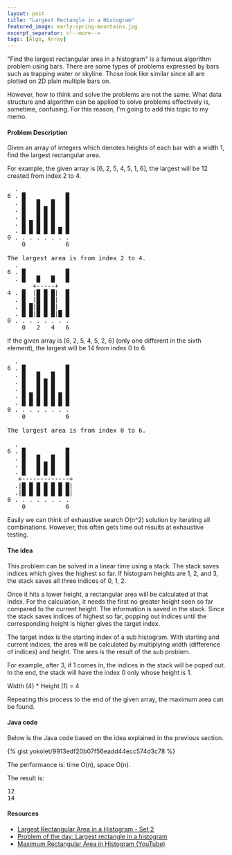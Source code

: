 ```yaml
---
layout: post
title: "Largest Rectangle in a Histogram"
featured_image: early-spring-mountains.jpg
excerpt_separator: <!--more-->
tags: [Algo, Array]
---
```


"Find the largest rectangular area in a histogram" is a famous algorithm
problem using bars.
There are some types of problems expressed by bars such as trapping water or skyline.
Those look like similar since all are plotted on 2D plain multiple bars on.
<!--more-->
However, how to think and solve the problems are not the same.
What data structure and algorithm can be applied to solve problems effectively is,
sometime, confusing. For this reason, I'm going to add this topic to my memo.


#### Problem Description ####

Given an array of integers which denotes heights of each bar with a width 1,
find the largest rectangular area.

For example, the given array is [6, 2, 5, 4, 5, 1, 6], the largest will be
12 created from index 2 to 4.

<pre>
  .
6 . █           █ 
  . █   █   █   █ 
  . █   █ █ █   █ 
  . █   █ █ █   █ 
  . █ █ █ █ █   █ 
  . █ █ █ █ █ █ █ 
0 . . . . . . . .
    0           6

The largest area is from index 2 to 4.
  .
6 . █           █ 
  . █   █   █   █ 
       +-----+
4 . █  |█ █ █|  █ 
  . █  |█ █ █|  █ 
  . █ █|█ █ █|  █ 
  . █ █|█ █ █|█ █ 
0 . . . . . . . .
    0   2   4   6
</pre>

If the given array is [6, 2, 5, 4, 5, 2, 6] (only one different in the sixth element),
the largest will be 14 from index 0 to 6.

<pre>
  .
6 . █           █ 
  . █   █   █   █ 
  . █   █ █ █   █ 
  . █   █ █ █   █ 
  . █ █ █ █ █ █ █ 
  . █ █ █ █ █ █ █ 
0 . . . . . . . .
    0           6

The largest area is from index 0 to 6.

  .
6 . █           █ 
  . █   █   █   █ 
  . █   █ █ █   █ 
  . █   █ █ █   █ 
   +-------------+
  .|█ █ █ █ █ █ █|
  .|█ █ █ █ █ █ █|
0 . . . . . . . .
    0           6
</pre>

Easily we can think of exhaustive search O(n^2) solution by iterating all combinations.
However, this often gets time out results at exhaustive testing.


#### The idea ####

This problem can be solved in a linear time using a stack.
The stack saves indices which gives the highest so far.
If histogram heights are 1, 2, and 3, the stack saves all three indices of 0, 1, 2.

Once it hits a lower height, a rectangular area will be calculated at that index.
For the calculation, it needs the first no greater height seen so far compared to the current height.
The information is saved in the stack.
Since the stack saves indices of highest so far,
popping out indices until the corresponding height is higher gives the target index.

The target index is the starting index of a sub histogram.
With starting and current indices, the area will be calculated by multiplying width (difference of indices) and height.
The ares is the result of the sub problem.

For example, after 3, if 1 comes in, the indices in the stack will be poped out.
In the end, the stack will have the index 0 only whose height is 1.

Width (4) * Height (1) = 4

Repeating this process to the end of the given array, the maximum area can be found.


#### Java code ####

Below is the Java code based on the idea explained in the previous section.

{% gist yokolet/9913edf20b07f56eadd44ecc574d3c78 %}

The performance is: time O(n), space O(n).

The result is:

<pre>
12
14
</pre>



#### Resources ####

- [Largest Rectangular Area in a Histogram - Set 2](http://www.geeksforgeeks.org/largest-rectangle-under-histogram/)
- [Problem of the day: Largest rectangle in a histogram](https://kartikkukreja.wordpress.com/2016/10/22/problem-of-the-day-largest-rectangle-in-a-histogram/)
- [Maximum Rectangular Area in Histogram (YouTube)](https://youtu.be/ZmnqCZp9bBs)
